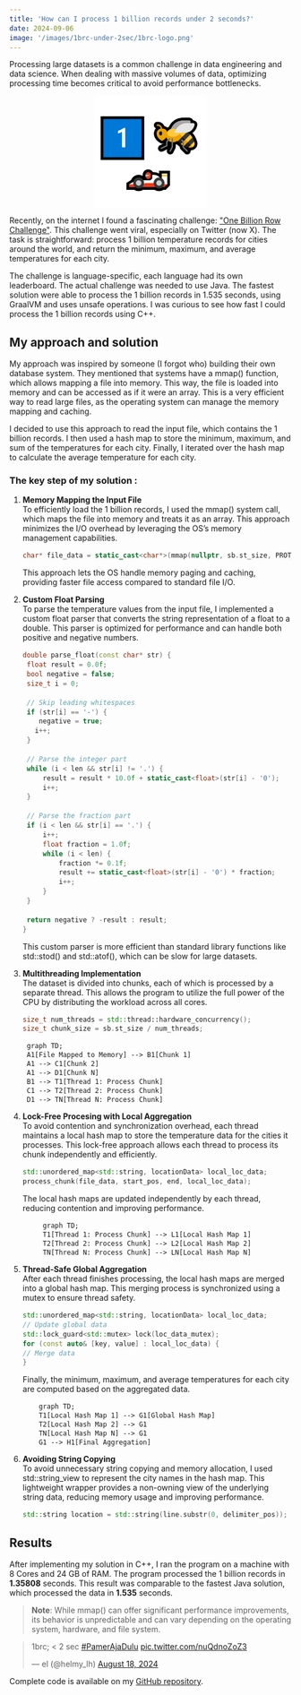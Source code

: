 ```yaml
---
title: 'How can I process 1 billion records under 2 seconds?'
date: 2024-09-06
image: '/images/1brc-under-2sec/1brc-logo.png'
---
```


Processing large datasets is a common challenge in data engineering and data science. When dealing with massive volumes
of data, optimizing processing time becomes critical to avoid performance bottlenecks.

<img src="../../static/images/1brc-under-2sec/1brc-logo.png" alt="1 Billion Row Challenge Logo" width="200" style="display: block; margin: 0 auto;">

Recently, on the internet I found a fascinating challenge: ["One Billion Row Challenge"](https://1brc.dev/). This
challenge went viral, especially on Twitter (now X). The task is straightforward: process 1 billion temperature records
for cities around the world, and return the minimum, maximum, and average temperatures for each city.

The challenge is language-specific, each language had its own leaderboard. The actual challenge was needed to use Java.
The fastest solution were able to process the 1 billion records in 1.535 seconds, using GraalVM and uses unsafe
operations. I was curious to see how fast I could process the 1 billion records using C++.

## My approach and solution

My approach was inspired by someone (I forgot who) building their own database system. They mentioned that systems have a mmap() function, which allows mapping a file into memory. This way, the file is loaded into memory and can be accessed as if it were an array. This is a very efficient way to read large files, as the operating system can manage the memory mapping and caching.

I decided to use this approach to read the input file, which contains the 1 billion records. I then used a hash map to
store the minimum, maximum, and sum of the temperatures for each city. Finally, I iterated over the hash map to
calculate the average temperature for each city.

### The key step of my solution :

1. **Memory Mapping the Input File** <br/>
   To efficiently load the 1 billion records, I used the mmap() system call, which maps the file into memory and treats
   it as an array. This approach minimizes the I/O overhead by leveraging the OS’s memory management capabilities.
    ```cpp
   char* file_data = static_cast<char*>(mmap(nullptr, sb.st_size, PROT_READ, MAP_PRIVATE, fd, 0));
   ```
   This approach lets the OS handle memory paging and caching, providing faster file access compared to standard file
   I/O.

2. **Custom Float Parsing** <br/>
   To parse the temperature values from the input file, I implemented a custom float parser that converts the string
   representation of a float to a double. This parser is optimized for performance and can handle both positive and
   negative numbers.
     ```cpp
    double parse_float(const char* str) {
      float result = 0.0f;
      bool negative = false;
      size_t i = 0;

      // Skip leading whitespaces
      if (str[i] == '-') {
         negative = true;
        i++;
      }

      // Parse the integer part
      while (i < len && str[i] != '.') {
          result = result * 10.0f + static_cast<float>(str[i] - '0');
          i++;
      }

      // Parse the fraction part
      if (i < len && str[i] == '.') {
          i++;
          float fraction = 1.0f;
          while (i < len) {
              fraction *= 0.1f;
              result += static_cast<float>(str[i] - '0') * fraction;
              i++;
          }
      }

      return negative ? -result : result;
    }
    ```
   This custom parser is more efficient than standard library functions like std::stod() and std::atof(), which can be
   slow for large datasets.

3. **Multithreading Implementation** <br/>
   The dataset is divided into chunks, each of which is processed by a separate thread. This allows the program to
   utilize the full power of the CPU by distributing the workload across all cores.
   ```cpp
   size_t num_threads = std::thread::hardware_concurrency();
   size_t chunk_size = sb.st_size / num_threads;
   ```
    ```mermaid
     graph TD;
     A1[File Mapped to Memory] --> B1[Chunk 1]
     A1 --> C1[Chunk 2]
     A1 --> D1[Chunk N]
     B1 --> T1[Thread 1: Process Chunk]
     C1 --> T2[Thread 2: Process Chunk]
     D1 --> TN[Thread N: Process Chunk]
   ```

4. **Lock-Free Procesing with Local Aggregation** <br/>
   To avoid contention and synchronization overhead, each thread maintains a local hash map to store the temperature
   data
   for the cities it processes. This lock-free approach allows each thread to process its chunk independently and
   efficiently.
    ```cpp
   std::unordered_map<std::string, locationData> local_loc_data;
   process_chunk(file_data, start_pos, end, local_loc_data);
   ```
   The local hash maps are updated independently by each thread, reducing contention and improving performance.
     ```mermaid
          graph TD;
          T1[Thread 1: Process Chunk] --> L1[Local Hash Map 1]
          T2[Thread 2: Process Chunk] --> L2[Local Hash Map 2]
          TN[Thread N: Process Chunk] --> LN[Local Hash Map N]
    ```

5. **Thread-Safe Global Aggregation** <br/>
   After each thread finishes processing, the local hash maps are merged into a global hash map. This merging process is
   synchronized using a mutex to ensure thread safety.
    ```cpp
   std::unordered_map<std::string, locationData> local_loc_data;
   // Update global data
   std::lock_guard<std::mutex> lock(loc_data_mutex);
   for (const auto& [key, value] : local_loc_data) {
    // Merge data
   }
   ```
   Finally, the minimum, maximum, and average temperatures for each city are computed based on the aggregated data.
    ```mermaid
        graph TD;
        T1[Local Hash Map 1] --> G1[Global Hash Map]
        T2[Local Hash Map 2] --> G1
        TN[Local Hash Map N] --> G1
        G1 --> H1[Final Aggregation]
   ```

6. **Avoiding String Copying** <br/>
   To avoid unnecessary string copying and memory allocation, I used std::string_view to represent the city names in the
   hash map. This lightweight wrapper provides a non-owning view of the underlying string data, reducing memory usage
   and
   improving performance.
     ```cpp
    std::string location = std::string(line.substr(0, delimiter_pos)); // Extract the location
    ```

## Results

After implementing my solution in C++, I ran the program on a machine with 8 Cores and 24 GB of RAM. The program
processed the 1 billion records in **1.35808** seconds. This result was comparable to the fastest Java solution, which
processed the data in **1.535** seconds.

> **Note**: While mmap() can offer significant performance improvements, its behavior is unpredictable and can vary
> depending on the operating system, hardware, and file system.


<blockquote class="twitter-tweet" data-align="center">
 <p lang="und" dir="ltr">1brc; &lt; 2 sec
   <a href="https://twitter.com/hashtag/PamerAjaDulu?src=hash&amp;ref_src=twsrc%5Etfw">#PamerAjaDulu</a> 
   <a href="https://t.co/nuQdnoZoZ3">pic.twitter.com/nuQdnoZoZ3</a>
 </p>&mdash; el (@helmy_lh) 
 <a href="https://twitter.com/helmy_lh/status/1825151101471273339?ref_src=twsrc%5Etfw">August 18, 2024</a>
</blockquote> 
<script src="https://platform.twitter.com/widgets.js" charset="utf-8"></script>

Complete code is available on my [GitHub repository](https://github.com/elskow/1brc-cpp-under-2s).